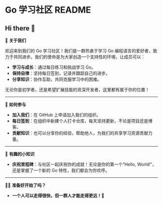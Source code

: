 # Go 学习社区 README

## Hi there 👋

🌟 **关于我们**

欢迎来到我们的 Go 学习社区！我们是一群热衷于学习 Go 编程语言的爱好者，致力于共同进步。我们的使命是为大家创造一个支持性的环境，让成员可以：

- **学习与成长**：通过每日练习和挑战学习 Go。
- **保持自律**：坚持每日签到，记录并跟踪自己的进步。
- **分享知识**：协作互助，共同克服学习中的困难。

无论你是初学者，还是希望扩展技能的资深开发者，这里都有属于你的位置！

---

🌈 **如何参与**

- **加入我们**：在 GitHub 上申请加入我们的组织。
- **每日签到**：在组织中新建个人打卡仓库，每天坚持更新，不论是项目还是博客。
- **贡献知识**：也可以分享你的经验，帮助他人，为我们的共享学习资源贡献力量。

---

🎉 **有趣的小知识**

- **庆祝里程碑**：与社区一起庆祝你的成就！无论是你的第一个“Hello, World!”，还是掌握了一个新的 Go 特性，我们都会为你欢呼。


---

🧙‍♂️ **准备好开始了吗？**

- **一个人可以走得很快，但一群人才能走得更远！**🚀
